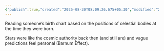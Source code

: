 ```yaml
---
{"publish":true,"created":"2025-08-30T08:09:26.675+05:30","modified":"2025-08-30T08:09:26.675+05:30","cssclasses":""}
---
```



Reading someone’s birth chart based on the positions of celestial bodies at the time they were born.

Stars were like the cosmic authority back then (and still are) and vague predictions feel personal (Barnum Effect).
